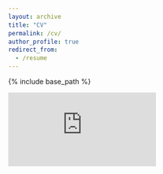 ```yaml
---
layout: archive
title: "CV"
permalink: /cv/
author_profile: true
redirect_from:
  - /resume
---
```


{% include base_path %}

![cv](https://github.com/Adamdad/Adamdad.github.io/blob/master/files/Xingyi%20Yang%202019_10_18.pdf)
